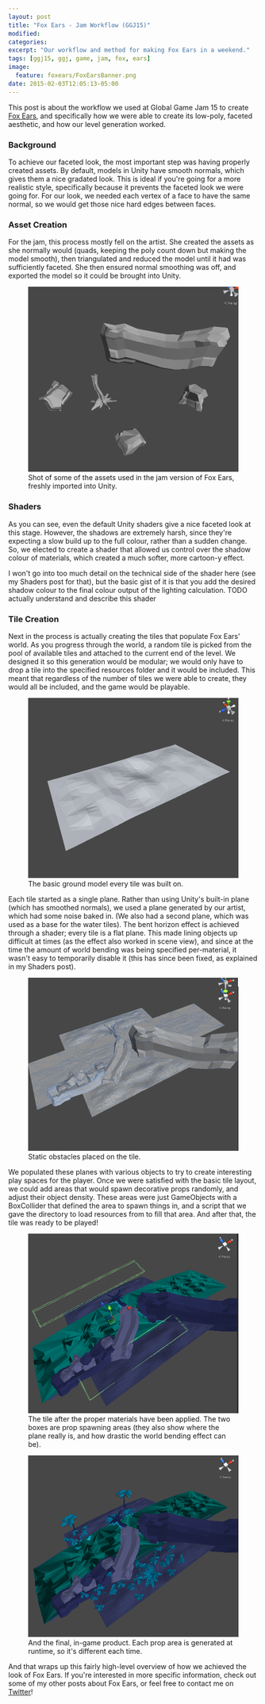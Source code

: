 ```yaml
---
layout: post
title: "Fox Ears - Jam Workflow (GGJ15)"
modified:
categories: 
excerpt: "Our workflow and method for making Fox Ears in a weekend."
tags: [ggj15, ggj, game, jam, fox, ears]
image:
  feature: foxears/FoxEarsBanner.png
date: 2015-02-03T12:05:13-05:00
---
```


This post is about the workflow we used at Global Game Jam 15 to create <a href="http://angrysquidgames.itch.io/fox-ears">Fox Ears</a>, and specifically how we were able to create its low-poly, faceted aesthetic, and how our level generation worked.

### Background
To achieve our faceted look, the most important step was having properly created assets. By default, models in Unity have smooth normals, which gives them a nice gradated look. This is ideal if you're going for a more realistic style, specifically because it prevents the faceted look we were going for. For our look, we needed each vertex of a face to have the same normal, so we would get those nice hard edges between faces.

### Asset Creation
For the jam, this process mostly fell on the artist. She created the assets as she normally would (quads, keeping the poly count down but making the model smooth), then triangulated and reduced the model until it had was sufficiently faceted. She then ensured normal smoothing was off, and exported the model so it could be brought into Unity.

<figure>
	<a href="../images/foxears/Tile-Creation-Objects.png"><img src="../images/foxears/Tile-Creation-Objects.png"></a>
	<figcaption>Shot of some of the assets used in the jam version of Fox Ears, freshly imported into Unity.</figcaption>
</figure>

### Shaders
As you can see, even the default Unity shaders give a nice faceted look at this stage. However, the shadows are extremely harsh, since they're expecting a slow build up to the full colour, rather than a sudden change. So, we elected to create a shader that allowed us control over the shadow colour of materials, which created a much softer, more cartoon-y effect.

I won't go into too much detail on the technical side of the shader here (see my Shaders post for that), but the basic gist of it is that you add the desired shadow colour to the final colour output of the lighting calculation. TODO actually understand and describe this shader

### Tile Creation
Next in the process is actually creating the tiles that populate Fox Ears' world. As you progress through the world, a random tile is picked from the pool of available tiles and attached to the current end of the level. We designed it so this generation would be modular; we would only have to drop a tile into the specified resources folder and it would be included. This meant that regardless of the number of tiles we were able to create, they would all be included, and the game would be playable. 

<figure>
	<a href="../images/foxears/Tile-Creation-Ground-Plane.png"><img src="../images/foxears/Tile-Creation-Ground-Plane.png"></a>
	<figcaption>The basic ground model every tile was built on.</figcaption>
</figure>

Each tile started as a single plane. Rather than using Unity's built-in plane (which has smoothed normals), we used a plane generated by our artist, which had some noise baked in. (We also had a second plane, which was used as a base for the water tiles). The bent horizon effect is achieved through a shader; every tile is a flat plane. This made lining objects up difficult at times (as the effect also worked in scene view), and since at the time the amount of world bending was being specified per-material, it wasn't easy to temporarily disable it (this has since been fixed, as explained in my Shaders post).

<figure>
	<a href="../images/foxears/Tile-Creation-Object-Placement.png"><img src="../images/foxears/Tile-Creation-Object-Placement.png"></a>
	<figcaption>Static obstacles placed on the tile.</figcaption>
</figure>

We populated these planes with various objects to try to create interesting play spaces for the player. Once we were satisfied with the basic tile layout, we could add areas that would spawn decorative props randomly, and adjust their object density. These areas were just GameObjects with a BoxCollider that defined the area to spawn things in, and a script that we gave the directory to load resources from to fill that area. And after that, the tile was ready to be played!

<figure>
	<a href="../images/foxears/Tile-Creation-Shaders.png"><img src="../images/foxears/Tile-Creation-Shaders.png"></a>
	<figcaption>The tile after the proper materials have been applied. The two boxes are prop spawning areas (they also show where the plane really is, and how drastic the world bending effect can be).</figcaption>
</figure>

<figure>
	<a href="../images/foxears/Tile-Creation-Final.png"><img src="../images/foxears/Tile-Creation-Final.png"></a>
	<figcaption>And the final, in-game product. Each prop area is generated at runtime, so it's different each time.</figcaption>
</figure>

And that wraps up this fairly high-level overview of how we achieved the look of Fox Ears. If you're interested in more specific information, check out some of my other posts about Fox Ears, or feel free to contact me on <a href="https://www.twitter.com/craigrthomas">Twitter</a>!